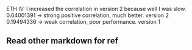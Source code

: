 ETH IV:
I increased the correlation in version 2 because well I was slow.
0.64001391 → strong positive correlation, much better. version 2
0.19494336 → weak correlation, poor performance. version 1
## Read other markdown for ref
